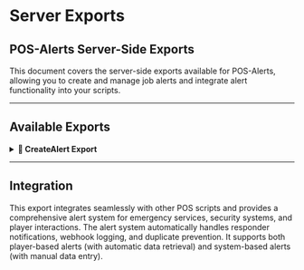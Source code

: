 # Server Exports

## POS-Alerts Server-Side Exports

This document covers the server-side exports available for POS-Alerts, allowing you to create and manage job alerts and integrate alert functionality into your scripts.

***

## Available Exports

<details>

<summary><strong>🚨 CreateAlert Export</strong></summary>

The main export function for creating job alerts with automatic responder notifications, webhook logging, and comprehensive alert management. This export integrates with the POS-Core system for player information and job management.

### Usage

```lua
local success = exports['POS-Alerts']:CreateAlert(data)
```

### Parameters

| Parameter | Type | Required | Description |
|-----------|------|----------|-------------|
| `data` | `table` | Yes | Configuration table containing alert settings |

### Return Value

| Type | Description |
|------|-------------|
| `boolean` | `true` if alert created successfully, `false` if failed |

### Data Configuration

The `data` table supports the following options:

#### Required Settings

| Option | Type | Required | Description |
|--------|------|----------|-------------|
| `id` | `string` | Yes | Alert type identifier matching Config.JobAlerts |

#### Optional Settings (Player-Based Alert)

When `source` is provided, the alert uses player information:

| Option | Type | Required | Description |
|--------|------|----------|-------------|
| `source` | `number` | No | Player server ID creating the alert |
| `coords` | `vector3` | No | Alert coordinates (defaults to player position if source provided) |
| `name` | `string` | No | Reporter name (defaults to player's first and last name if source provided) |

#### Required Settings (System-Based Alert)

When `source` is NOT provided, these become required:

| Option | Type | Required | Description |
|--------|------|----------|-------------|
| `coords` | `vector3` | Yes | Alert coordinates |
| `name` | `string` | Yes | Reporter name |

### Examples

#### Player-Based Alert (with source)

```lua
-- Create alert using player information
local success = exports['POS-Alerts']:CreateAlert({
    id = "police",
    source = source  -- Player coordinates and name automatically used
})

if success then
    print("Police alert created successfully!")
else
    print("Failed to create police alert")
end
```

#### Player-Based Alert with Custom Coordinates

```lua
-- Create alert with player name but custom location
local success = exports['POS-Alerts']:CreateAlert({
    id = "ems",
    source = source,  -- Player name automatically used
    coords = vector3(2635.12, -1224.89, 53.24)  -- Custom location
})

if success then
    print("EMS alert created at custom location!")
end
```

#### Player-Based Alert with Custom Name

```lua
-- Create alert with player coordinates but custom name
local success = exports['POS-Alerts']:CreateAlert({
    id = "fire",
    source = source,  -- Player coordinates automatically used
    name = "Anonymous Caller"  -- Custom name
})

if success then
    print("Fire alert created with custom name!")
end
```

#### System-Based Alert (without source)

```lua
-- Create alert without player source (system-generated)
local success = exports['POS-Alerts']:CreateAlert({
    id = "police",
    coords = vector3(2635.12, -1224.89, 53.24),  -- Required when no source
    name = "Security Camera System"  -- Required when no source
})

if success then
    print("System alert created successfully!")
end
```

#### Integration with Crime System

```lua
-- Example: Bank robbery alert
RegisterNetEvent('pos-crime:bankRobbery')
AddEventHandler('pos-crime:bankRobbery', function(bankLocation)
    local _source = source
    
    -- Create police alert for bank robbery
    local success = exports['POS-Alerts']:CreateAlert({
        id = "police",
        source = _source,  -- Uses player name
        coords = bankLocation,  -- Custom location
        name = "Bank Security System"  -- Override player name
    })
    
    if success then
        print("Bank robbery alert sent to police!")
        
        -- Additional logic for bank robbery
        TriggerClientEvent('pos-crime:startBankRobbery', _source, bankLocation)
    end
end)
```

#### Integration with Medical System

```lua
-- Example: Medical emergency alert
RegisterNetEvent('pos-medical:emergencyCall')
AddEventHandler('pos-medical:emergencyCall', function(injuryType, location)
    local _source = source
    
    -- Create EMS alert using player information
    local success = exports['POS-Alerts']:CreateAlert({
        id = "ems",
        source = _source,  -- Uses player name and coordinates (if no location provided)
        coords = location,  -- Optional: override player location
        name = injuryType .. " Emergency"  -- Optional: override player name
    })
    
    if success then
        TriggerClientEvent('POS-Core:notify', _source, 'POS-Medical', 'Emergency services have been notified!', 'success', 5000)
    else
        TriggerClientEvent('POS-Core:notify', _source, 'POS-Medical', 'Failed to contact emergency services!', 'error', 5000)
    end
end)
```

#### Integration with Vehicle System

```lua
-- Example: Vehicle theft alert
RegisterNetEvent('pos-vehicles:vehicleStolen')
AddEventHandler('pos-vehicles:vehicleStolen', function(vehicleData)
    local _source = source
    
    -- Create police alert for vehicle theft
    local success = exports['POS-Alerts']:CreateAlert({
        id = "police",
        source = _source,  -- Uses player coordinates and name
        name = "Vehicle Theft - " .. vehicleData.model  -- Override with vehicle info
    })
    
    if success then
        -- Set wanted level for player
        TriggerEvent('pos-police:setWantedLevel', _source, 2)
        
        -- Notify nearby players
        TriggerClientEvent('pos-alerts:vehicleTheftAlert', -1, GetEntityCoords(GetPlayerPed(_source)), vehicleData)
    end
end)
```

#### Automated Alert System (System-Based)

```lua
-- Example: Automated security system
local function checkSecurityBreach(location, securityType)
    -- Create security alert without player source
    local success = exports['POS-Alerts']:CreateAlert({
        id = "police",
        coords = location,  -- Required when no source
        name = "Security System - " .. securityType  -- Required when no source
    })
    
    if success then
        print("Security breach alert created for " .. securityType)
    end
end

-- Usage in security system
RegisterNetEvent('pos-security:breachDetected')
AddEventHandler('pos-security:breachDetected', function(location, securityType)
    checkSecurityBreach(location, securityType)
end)
```

#### Mass Alert System (Mixed Sources)

```lua
-- Example: Create multiple alerts for major incident
local function createMassIncidentAlerts(incidentLocation, incidentType, reportingPlayer)
    local alertsCreated = 0
    
    if reportingPlayer then
        -- Create police alert with player source
        local policeSuccess = exports['POS-Alerts']:CreateAlert({
            id = "police",
            source = reportingPlayer,  -- Uses player name
            coords = incidentLocation,  -- Custom location
            name = "Major Incident - " .. incidentType  -- Override name
        })
        
        if policeSuccess then alertsCreated = alertsCreated + 1 end
    else
        -- Create system-generated alerts
        local policeSuccess = exports['POS-Alerts']:CreateAlert({
            id = "police",
            coords = incidentLocation,  -- Required
            name = "Emergency System - " .. incidentType  -- Required
        })
        
        if policeSuccess then alertsCreated = alertsCreated + 1 end
    end
    
    -- Create EMS alert (system-generated)
    local emsSuccess = exports['POS-Alerts']:CreateAlert({
        id = "ems",
        coords = incidentLocation,  -- Required
        name = "Mass Casualty - " .. incidentType  -- Required
    })
    
    if emsSuccess then alertsCreated = alertsCreated + 1 end
    
    return alertsCreated
end

-- Usage
RegisterNetEvent('pos-incidents:majorIncident')
AddEventHandler('pos-incidents:majorIncident', function(location, type, reportingPlayer)
    local alertsCreated = createMassIncidentAlerts(location, type, reportingPlayer)
    print("Created " .. alertsCreated .. " alerts for major incident")
end)
```

#### Timer-Based Alert System

```lua
-- Example: Automated patrol check-in system
Citizen.CreateThread(function()
    while true do
        Citizen.Wait(300000)  -- 5 minutes
        
        -- Check for overdue patrol check-ins
        local overduePatrols = GetOverduePatrols()  -- Your function
        
        for _, patrol in ipairs(overduePatrols) do
            -- Create alert for missing patrol
            local success = exports['POS-Alerts']:CreateAlert({
                id = "police",
                coords = patrol.lastKnownLocation,  -- Required (no source)
                name = "Patrol Check-In Overdue - " .. patrol.unitId  -- Required (no source)
            })
            
            if success then
                print("Overdue patrol alert created for " .. patrol.unitId)
            end
        end
    end
end)
```

### Alert Configuration Dependencies

The CreateAlert export depends on your POS-Alerts configuration:

#### Job Alerts Configuration
Alerts must be configured in `Config.JobAlerts`:

```lua
Config.JobAlerts = {
    ["police"] = {
        name = "Police Emergency",
        jobs = {"police", "sheriff"},
        texts = {
            alert_sent = "Police have been notified!",
            new_alert = "New police alert received!"
        }
    },
    ["ems"] = {
        name = "Medical Emergency",
        jobs = {"ambulance", "doctor"},
        texts = {
            alert_sent = "Medical services have been notified!",
            new_alert = "New medical emergency!"
        }
    }
}
```

#### Duty Requirements
When `Config.Settings.alertsOnlyOnDuty` is enabled, alerts are only sent if responders are on duty.

### Error Handling

The export includes comprehensive error handling:

```lua
-- Safe alert creation with error handling
local function safeCreateAlert(alertData)
    -- Validate required fields
    if not alertData.id then
        print("ERROR: Alert requires 'id' field")
        return false
    end
    
    -- Check if system-based alert has required fields
    if not alertData.source then
        if not alertData.coords then
            print("ERROR: Alert without source requires 'coords' field")
            return false
        end
        
        if not alertData.name then
            print("ERROR: Alert without source requires 'name' field")
            return false
        end
    end
    
    -- Check if alert type exists
    if not Config.JobAlerts[alertData.id] then
        print("ERROR: Alert type '" .. alertData.id .. "' not configured")
        return false
    end
    
    -- Create alert
    local success = exports['POS-Alerts']:CreateAlert(alertData)
    
    if not success then
        print("ERROR: Failed to create alert")
        return false
    end
    
    return true
end

-- Usage examples
local success1 = safeCreateAlert({
    id = "police",
    source = source  -- Player-based alert
})

local success2 = safeCreateAlert({
    id = "police",
    coords = vector3(100, 200, 30),  -- System-based alert
    name = "Security Camera #1"
})
```

### Integration with Other Systems

#### POS-Core Integration
The export automatically integrates with POS-Core for:
- Player name retrieval (when source provided)
- Player coordinate retrieval (when source provided)
- Job verification
- Permission checks

#### Webhook Integration
Alerts automatically trigger Discord webhooks with:
- Alert details
- Reporter information
- Location coordinates
- Eligible responders count

#### Notification System
The export sends notifications to:
- Alert creator (confirmation) - only if source provided
- Eligible responders (alert notification)

### Best Practices

1. **Use player source when possible** - provides automatic name and coordinate retrieval
2. **Always validate data** before calling the export
3. **Use meaningful alert IDs** that match your configuration
4. **Provide context** in custom names for better identification
5. **Handle return values** to ensure alerts were created successfully
6. **Consider responder availability** when creating alerts
7. **Use appropriate coordinates** for accurate location reporting
8. **Test with different scenarios** to ensure proper functionality

### Performance Considerations

- The export checks for existing alerts from the same source and removes duplicates (when source provided)
- Alert creation includes responder eligibility checks
- Webhook notifications are sent asynchronously
- Player notifications are optimized for multiple recipients
- System-based alerts (without source) are processed faster as they skip player data retrieval

### Common Use Cases

#### Player-Based Alerts
1. **Crime Reports**: Player-reported crimes with automatic location
2. **Medical Emergencies**: Player health crises with automatic identification
3. **Fire Emergencies**: Player-reported fires with location data
4. **Traffic Incidents**: Player-reported accidents

#### System-Based Alerts
1. **Security Breaches**: Automated security system alerts
2. **Environmental Monitoring**: Sensor-based alerts
3. **Scheduled Events**: Timer-based system alerts
4. **AI-Generated Alerts**: Automated incident detection

### Troubleshooting

**Alert not created:**
- Check if alert ID exists in Config.JobAlerts
- Verify source player ID is valid (if provided)
- Ensure coords and name are provided when source is not
- Check required data fields are provided

**No responders notified:**
- Check if responders are on duty (if duty requirement enabled)
- Verify job configuration matches responder jobs
- Check player permissions for alert access

**Player information not retrieved:**
- Verify POS-Core is running and accessible
- Check if player source ID is valid
- Ensure player is connected to the server

**Webhook not sent:**
- Verify webhook configuration in config file
- Check Discord webhook URL validity
- Ensure webhook permissions are correct

**Duplicate alerts:**
- System automatically removes existing alerts from same source (player-based only)
- Check for multiple rapid alert creation calls
- Verify alert deletion logic

</details>

***

## Integration

This export integrates seamlessly with other POS scripts and provides a comprehensive alert system for emergency services, security systems, and player interactions. The alert system automatically handles responder notifications, webhook logging, and duplicate prevention. It supports both player-based alerts (with automatic data retrieval) and system-based alerts (with manual data entry).

